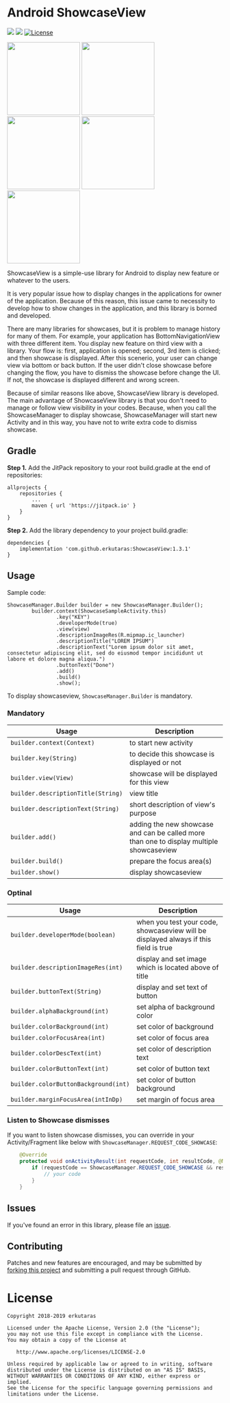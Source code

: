 # Android ShowcaseView
[![](https://jitpack.io/v/erkutaras/ShowcaseView.svg)](https://jitpack.io/#erkutaras/ShowcaseView)
[![](https://img.shields.io/badge/Android%20Arsenal-ShowcaseView-brightgreen.svg)](https://android-arsenal.com/details/1/7438)
[![License](https://img.shields.io/badge/License-Apache%202.0-blue.svg)](https://opensource.org/licenses/Apache-2.0)

<img src="https://raw.githubusercontent.com/erkutaras/ShowcaseView/master/screenshots/Screenshot_1535489717.png" width="170">     <img src="https://raw.githubusercontent.com/erkutaras/ShowcaseView/master/screenshots/Screenshot_1535489745.png" width="170">     <img src="https://raw.githubusercontent.com/erkutaras/ShowcaseView/master/screenshots/Screenshot_1535489756.png" width="170">     <img src="https://raw.githubusercontent.com/erkutaras/ShowcaseView/master/screenshots/Screenshot_1535489775.png" width="170">     <img src="https://raw.githubusercontent.com/erkutaras/ShowcaseView/master/screenshots/Screenshot_1535489794.png" width="170">

ShowcaseView is a simple-use library for Android to display new feature or whatever to the users.

It is very popular issue how to display changes in the applications for owner of the application. Because of this reason, this issue came to necessity to develop how to show changes in the application, and this library is borned and developed.

There are many libraries for showcases, but it is problem to manage history for many of them. For example, your application has BottomNavigationView with three different item. You display new feature on third view with a library. Your flow is: first, application is opened; second, 3rd item is clicked; and then showcase is displayed. After this scenerio, your user can change view via bottom or back button. If the user didn't close showcase before changing the flow, you have to dismiss the showcase before change the UI. If not, the showcase is displayed different and wrong screen.

Because of similar reasons like above, ShowcaseView library is developed. The main advantage of ShowcaseView library is that you don't need to manage or follow view visibility in your codes. Because, when you call the ShowcaseManager to display showcase, ShowcaseManager will start new Activity and in this way, you have not to write extra code to dismiss showcase.

## Gradle

**Step 1.** Add the JitPack repository to your root build.gradle at the end of repositories:
```
allprojects {
    repositories {
        ...
        maven { url 'https://jitpack.io' }
    }
}
```

**Step 2.** Add the library dependency to your project build.gradle:
```
dependencies {
    implementation 'com.github.erkutaras:ShowcaseView:1.3.1'
}
```


## Usage

Sample code:
```
ShowcaseManager.Builder builder = new ShowcaseManager.Builder();
        builder.context(ShowcaseSampleActivity.this)
                .key("KEY")
                .developerMode(true)
                .view(view)
                .descriptionImageRes(R.mipmap.ic_launcher)
                .descriptionTitle("LOREM IPSUM")
                .descriptionText("Lorem ipsum dolor sit amet, consectetur adipiscing elit, sed do eiusmod tempor incididunt ut labore et dolore magna aliqua.")
                .buttonText("Done")
                .add()
                .build()
                .show();
```

To display showcaseview, `ShowcaseManager.Builder` is mandatory.

### Mandatory
| Usage         | Description | 
| ------------- |-------------| 
| `builder.context(Context)`        | to start new activity             |
| `builder.key(String)` | to decide this showcase is displayed or not|
| `builder.view(View)` |  showcase will be displayed for this view| 
| `builder.descriptionTitle(String)` |  view title| 
| `builder.descriptionText(String)` |  short description of view's purpose| 
| `builder.add()` |  adding the new showcase and can be called more than one to display multiple showcaseview| 
| `builder.build()` |  prepare the focus area(s)| 
| `builder.show()` |  display showcaseview| 

### Optinal
| Usage         | Description | 
| ------------- |-------------| 
| `builder.developerMode(boolean)` |  when you test your code, showcaseview will be displayed always if this field is true| 
| `builder.descriptionImageRes(int)` |  display and set image which is located above of title| 
| `builder.buttonText(String)` |  display and set text of button| 
| `builder.alphaBackground(int)` |  set alpha of background color| 
| `builder.colorBackground(int)` |  set color of background| 
| `builder.colorFocusArea(int)` |  set color of focus area| 
| `builder.colorDescText(int)` |  set color of description text| 
| `builder.colorButtonText(int)` |  set color of button text| 
| `builder.colorButtonBackground(int)` |  set color of button background| 
| `builder.marginFocusArea(intInDp)` |  set margin of focus area| 

### Listen to Showcase dismisses
If you want to listen showcase dismisses, you can override in your Activity/Fragment like below with `ShowcaseManager.REQUEST_CODE_SHOWCASE`:
```java
    @Override
    protected void onActivityResult(int requestCode, int resultCode, @Nullable Intent data) {
        if (requestCode == ShowcaseManager.REQUEST_CODE_SHOWCASE && resultCode == Activity.RESULT_OK) {
            // your code
        }
    }
```

## Issues

If you've found an error in this library, please file an [issue][1].

## Contributing

Patches and new features are encouraged, and may be submitted by [forking this project][2] and submitting a pull request through GitHub. 

[1]: https://github.com/erkutaras/ShowcaseView/issues
[2]: https://github.com/erkutaras/ShowcaseView/fork

# License

    Copyright 2018-2019 erkutaras

    Licensed under the Apache License, Version 2.0 (the "License");
    you may not use this file except in compliance with the License.
    You may obtain a copy of the License at

       http://www.apache.org/licenses/LICENSE-2.0

    Unless required by applicable law or agreed to in writing, software
    distributed under the License is distributed on an "AS IS" BASIS,
    WITHOUT WARRANTIES OR CONDITIONS OF ANY KIND, either express or implied.
    See the License for the specific language governing permissions and
    limitations under the License.
